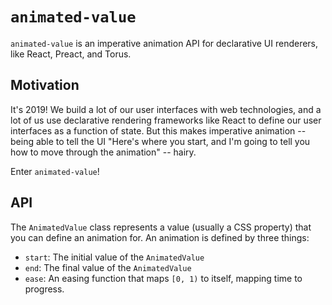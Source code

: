 # `animated-value`

`animated-value` is an imperative animation API for declarative UI renderers, like React, Preact, and Torus.

## Motivation

It's 2019! We build a lot of our user interfaces with web technologies, and a lot of us use declarative rendering frameworks like React to define our user interfaces as a function of state. But this makes imperative animation -- being able to tell the UI "Here's where you start, and I'm going to tell you how to move through the animation" -- hairy.

Enter `animated-value`!

## API

The `AnimatedValue` class represents a value (usually a CSS property) that you can define an animation for. An animation is defined by three things:

- `start`: The initial value of the `AnimatedValue`
- `end`: The final value of the `AnimatedValue`
- `ease`: An easing function that maps `[0, 1)` to itself, mapping time to progress.
